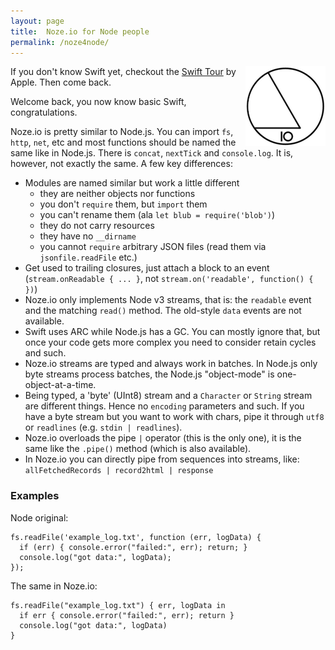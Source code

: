 ```yaml
---
layout: page
title:  Noze.io for Node people
permalink: /noze4node/
---
```


<img src="/images/noze-128x128.png" align="right" />

If you don't know Swift yet, checkout the
[Swift Tour](https://developer.apple.com/library/ios/documentation/Swift/Conceptual/Swift_Programming_Language/)
by Apple. Then come back.

Welcome back, you now know basic Swift, congratulations.

Noze.io is pretty similar to Node.js. You can import `fs`, `http`, `net`, etc
and most functions should be named the same like in Node.js. There is `concat`,
`nextTick` and `console.log`.
It is, however, not exactly the same. A few key differences:

- Modules are named similar but work a little different
  - they are neither objects nor functions 
  - you don't `require` them, but `import` them
  - you can't rename them (ala `let blub = require('blob')`)
  - they do not carry resources
  - they have no `__dirname`
  - you cannot `require` arbitrary JSON files (read them via 
    `jsonfile.readFile` etc.)
- Get used to trailing closures, just attach a block to an event 
  (`stream.onReadable { ... }`, not `stream.on('readable', function() { })`)
- Noze.io only implements Node v3 streams, that is: the `readable` event and
  the matching `read()` method. The old-style `data` events are not available.
- Swift uses ARC while Node.js has a GC. You can mostly ignore that, but once
  your code gets more complex you need to consider retain cycles and such.
- Noze.io streams are typed and always work in batches. In Node.js only byte
  streams process batches, the Node.js "object-mode" is one-object-at-a-time.
- Being typed, a 'byte' (UInt8) stream and a `Character` or `String` stream
  are different things. Hence no `encoding` parameters and such.
  If you have a byte stream but you want to work with chars,
  pipe it through `utf8` or `readlines` (e.g. `stdin | readlines`).
- Noze.io overloads the pipe `|` operator (this is the only one), it is the
  same like the `.pipe()` method (which is also available).
- In Noze.io you can directly pipe from sequences into streams, like:
  `allFetchedRecords | record2html | response`

### Examples
  
Node original:

    fs.readFile('example_log.txt', function (err, logData) {
      if (err) { console.error("failed:", err); return; }
      console.log("got data:", logData);
    });

The same in Noze.io:

    fs.readFile("example_log.txt") { err, logData in
      if err { console.error("failed:", err); return }
      console.log("got data:", logData)
    }
